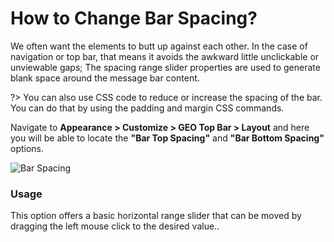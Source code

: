 # How to Change Bar Spacing?

We often want the elements to butt up against each other. In the case of navigation or top bar, that means it avoids the awkward little unclickable or unviewable gaps; The spacing range slider properties are used to generate blank space around the message bar content.

?> You can also use CSS code to reduce or increase the spacing of the bar. You can do that by using the padding and margin CSS commands.

Navigate to **Appearance > Customize > GEO Top Bar > Layout** and here you will be able to locate the **"Bar Top Spacing"** and **"Bar Bottom Spacing"** options.

![Bar Spacing](http://res.cloudinary.com/mypreview/image/upload/v1492167828/bar-spacing_yl6yle.gif)

### Usage

This option offers a basic horizontal range slider that can be moved by dragging the left mouse click to the desired value..
